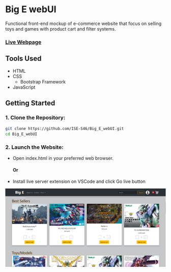 # Big E webUI
Functional front-end mockup of e-commerce website that focus on selling toys and games with product cart and filter systems.

### [Live Webpage](https://big-e.netlify.app/)

## Tools Used

  - HTML
  - CSS
    - Bootstrap Framework
  - JavaScript

## Getting Started

### 1. **Clone the Repository**:

   ```bash
   git clone https://github.com/ISE-S46/Big_E_webUI.git
   cd Big_E_webUI
   ```
### 2. **Launch the Website**:
- Open index.html in your preferred web browser.
    #### Or
- Install live server extension on VSCode and click Go live button

![BigE](images/UI/BigE.png)